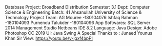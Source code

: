 Database Project: Broadband Distribution 
Semester: 3.1 
Dept: Computer Science & Engineering 
Batch: 41
Ahsanullah University of Science & Technology 
Project Team:
AG Mouree -180104076
Ishfaq Rahman -180104093
Purnendu Talukder -180104096
App Softwares:
SQL Server 2014 Management Studio
Netbeans IDE 8.2
Language: 
Java
Design: 
Adobe Photoshop CC 2019
UI:
Java Swing
A Special Thanks to : Junaed Younus Khan Sir
View: https://youtu.be/v-lgxf4bpPI
